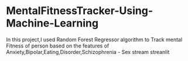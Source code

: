 # MentalFitnessTracker-Using-Machine-Learning
In this project,I used Random Forest Regressor algorithm to Track mental Fitness of person based on the features of Anxiety,Bipolar,Eating,Disorder,Schizophrenia - Sex
stream
streanlit
